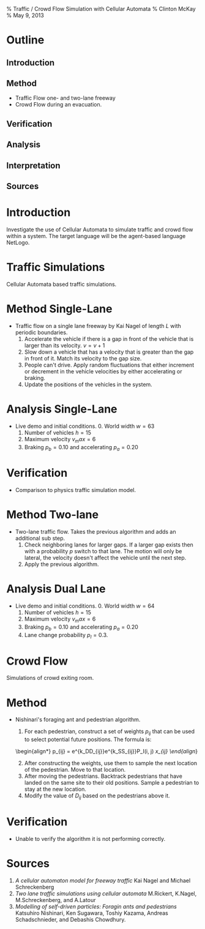 % Traffic / Crowd Flow Simulation with Cellular Automata 
% Clinton McKay
% May 9, 2013

# Outline
## Introduction
## Method
  - Traffic Flow one- and two-lane freeway
  - Crowd Flow during an evacuation.

## Verification
## Analysis
## Interpretation
## Sources

# Introduction
Investigate the use of Cellular Automata to simulate traffic and crowd flow within a system. The target language will be the agent-based language NetLogo.

# Traffic Simulations

Cellular Automata based traffic simulations.

# Method Single-Lane
  - Traffic flow on a single lane freeway by Kai Nagel of length $L$ with periodic boundaries. 
    1. Accelerate the vehicle if there is a gap in front of the vehicle that is larger than its velocity. $v = v + 1$
    2. Slow down a vehicle that has a velocity that is greater than the gap in front of it. Match its velocity to the gap size. 
    3. People can't drive. Apply random fluctuations that either increment or decrement in the vehicle velocities by either accelerating or braking. 
    4. Update the positions of the vehicles in the system.

# Analysis Single-Lane
  - Live demo and initial conditions. 
    0. World width $w = 63$
    1. Number of vehicles $h = 15$
    2. Maximum velocity $v_max = 6$
    3. Braking $p_b = 0.10$ and accelerating $p_a = 0.20$

# Verification 
  - Comparison to physics traffic simulation model. 

# Method Two-lane
  - Two-lane traffic flow. Takes the previous algorithm and adds an additional sub step. 
    1. Check neighboring lanes for larger gaps. If a larger gap exists then with a probability $p$ switch to that lane. The motion will only be lateral, the velocity doesn't affect the vehicle until the next step.
    2. Apply the previous algorithm. 

# Analysis Dual Lane
  - Live demo and initial conditions. 
    0. World width $w = 64$
    1. Number of vehicles $h = 15$
    2. Maximum velocity $v_max = 6$
    3. Braking $p_b = 0.10$ and accelerating $p_a = 0.20$
    4. Lane change probability $p_l = 0.3$. 

# Crowd Flow

Simulations of crowd exiting room. 

# Method
  - Nishinari's foraging ant and pedestrian algorithm.
    1. For each pedestrian, construct a set of weights $p_{ij}$ that can be used to select potential future positions. The formula is:

    \begin{align*}
      p_{ij} = e^{k_DD_{ij}}e^{k_SS_{ij}}P_I(i, j) *x_{ij} 
    \end{align*}

    2. After constructing the weights, use them to sample the next location of the pedestrian. Move to that location. 
    3. After moving the pedestrians. Backtrack pedestrians that have landed on the same site to their old positions. Sample a pedestrian to stay at the new location.
    4. Modify the value of $D_{ij}$ based on the pedestrians above it. 
  
# Verification 
  - Unable to verify the algorithm it is not performing correctly. 

# Sources
  1. _A cellular automaton model for freeway traffic_ Kai Nagel and Michael Schreckenberg
  2. _Two lane traffic simulations using cellular automata_ M.Rickert, K.Nagel, M.Schreckenberg, and  A.Latour
  3. _Modelling of self-driven particles: Foragin ants and pedestrians_ Katsuhiro Nishinari, Ken Sugawara, Toshiy Kazama, Andreas Schadschnieder, and Debashis Chowdhury. 

